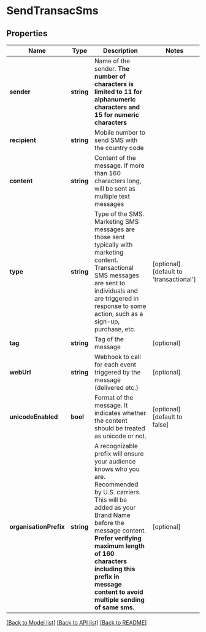 # SendTransacSms

## Properties
Name | Type | Description | Notes
------------ | ------------- | ------------- | -------------
**sender** | **string** | Name of the sender. **The number of characters is limited to 11 for alphanumeric characters and 15 for numeric characters** | 
**recipient** | **string** | Mobile number to send SMS with the country code | 
**content** | **string** | Content of the message. If more than 160 characters long, will be sent as multiple text messages | 
**type** | **string** | Type of the SMS. Marketing SMS messages are those sent typically with marketing content. Transactional SMS messages are sent to individuals and are triggered in response to some action, such as a sign-up, purchase, etc. | [optional] [default to 'transactional']
**tag** | **string** | Tag of the message | [optional] 
**webUrl** | **string** | Webhook to call for each event triggered by the message (delivered etc.) | [optional] 
**unicodeEnabled** | **bool** | Format of the message. It indicates whether the content should be treated as unicode or not. | [optional] [default to false]
**organisationPrefix** | **string** | A recognizable prefix will ensure your audience knows who you are. Recommended by U.S. carriers. This will be added as your Brand Name before the message content. **Prefer verifying maximum length of 160 characters including this prefix in message content to avoid multiple sending of same sms.** | [optional] 

[[Back to Model list]](../../README.md#documentation-for-models) [[Back to API list]](../../README.md#documentation-for-api-endpoints) [[Back to README]](../../README.md)


